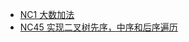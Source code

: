 - [NC1 大数加法](https://www.nowcoder.com/practice/11ae12e8c6fe48f883cad618c2e81475)
- [NC45 实现二叉树先序，中序和后序遍历](https://www.nowcoder.com/practice/a9fec6c46a684ad5a3abd4e365a9d362)